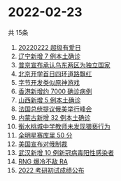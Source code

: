 # 2022-02-23
  共 15条

  <!-- BEGIN -->
  <!-- 最后更新时间:Wed Feb 23 2022 02:04:36 GMT+0000 (Coordinated Universal Time) -->
  1. [20220222 超级有爱日](https://www.zhihu.com/search?q=20220222)
1. [辽宁新增 7 例本土确诊](https://www.zhihu.com/search?q=辽宁新增)
1. [普京宣布承认乌东两区为独立国家](https://www.zhihu.com/search?q=俄罗斯乌克兰)
1. [北京开学首日四环道路飘红](https://www.zhihu.com/search?q=北京开学)
1. [字节开发类似原神游戏](https://www.zhihu.com/search?q=原神)
1. [香港新增约 7000 确诊病例](https://www.zhihu.com/search?q=香港疫情)
1. [山西新增 5 例本土确诊](https://www.zhihu.com/search?q=山西新增)
1. [法国总统提议俄美举行峰会](https://www.zhihu.com/search?q=法国总统提议)
1. [内蒙古新增 32 例本土确诊](https://www.zhihu.com/search?q=内蒙古新增)
1. [衡水桃城中学教师未发现猥亵行为](https://www.zhihu.com/search?q=衡水桃城中学)
1. [全明星赛库里 50 分](https://www.zhihu.com/search?q=全明星)
1. [美国宣布对俄制裁](https://www.zhihu.com/search?q=美国制裁俄罗斯)
1. [武汉新增 10 例新冠病毒阳性感染者](https://www.zhihu.com/search?q=武汉新增)
1. [RNG 爆冷不敌 RA](https://www.zhihu.com/search?q=rng)
1. [2022 考研初试成绩公布](https://www.zhihu.com/search?q=考研成绩)
  <!-- END -->
  